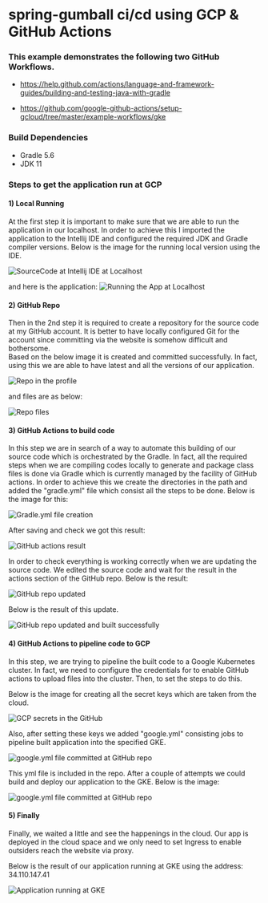 # spring-gumball ci/cd using GCP & GitHub Actions

### This example demonstrates the following two GitHub Workflows.

* https://help.github.com/actions/language-and-framework-guides/building-and-testing-java-with-gradle

* https://github.com/google-github-actions/setup-gcloud/tree/master/example-workflows/gke

### Build Dependencies

* Gradle 5.6
* JDK 11


### Steps to get the application run at GCP
#### 1) Local Running
At the first step it is important to make sure that we are able to run the application in our localhost.
In order to achieve this I imported the application to the Intellij IDE and configured the required JDK and Gradle compiler versions.
Below is the image for the running local version using the IDE.

![SourceCode at Intellij IDE at Localhost](https://github.com/andreahcruzin/LabFiles-Images/blob/main/02.png)

and here is the application:
![Running the App at Localhost](https://github.com/andreahcruzin/LabFiles-Images/blob/main/02.png)


#### 2) GitHub Repo
Then in the 2nd step it is required to create a repository for the source code at my GitHub account. It is better to have locally configured Git for the account since committing via the website is somehow difficult and bothersome.  
Based on the below image it is created and committed successfully. In fact, using this we are able to have latest and all the versions of our application.

![Repo in the profile](https://github.com/andreahcruzin/LabFiles-Images/blob/main/01.png)

and files are as below:

![Repo files](https://github.com/andreahcruzin/LabFiles-Images/blob/main/03.png)


#### 3) GitHub Actions to build code
In this step we are in search of a way to automate this building of our source code which is orchestrated by the Gradle. In fact, all the required steps when we are compiling codes locally to generate and package class files is done via Gradle which is currently managed by the facility of GitHub actions.
In order to achieve this we create the directories in the path and added the "gradle.yml" file which consist all the steps to be done.
Below is the image for this:

![Gradle.yml file creation](https://github.com/andreahcruzin/LabFiles-Images/blob/main/04.png)

After saving and check we got this result:

![GitHub actions result](https://github.com/andreahcruzin/LabFiles-Images/blob/main/05.png)

In order to check everything is working correctly when we are updating the source code. We edited the source code and wait for the result in the actions section of the GitHub repo. Below is the result:

![GitHub repo updated](https://github.com/andreahcruzin/LabFiles-Images/blob/main/06.png)

Below is the result of this update.

![GitHub repo updated and built successfully](https://github.com/andreahcruzin/LabFiles-Images/blob/main/07.png)


#### 4) GitHub Actions to pipeline code to GCP
In this step, we are trying to pipeline the built code to a Google Kubernetes cluster. In fact, we need to configure the credentials for to enable GitHub actions to upload files into the cluster.
Then, to set the steps to do this. 

Below is the image for creating all the secret keys which are taken from the cloud.

![GCP secrets in the GitHub](https://github.com/andreahcruzin/LabFiles-Images/blob/main/12.png)

Also, after setting these keys we added "google.yml" consisting jobs to pipeline built application into the specified GKE.

![google.yml file committed at GitHub repo](https://github.com/andreahcruzin/LabFiles-Images/blob/main/08.png)

This yml file is included in the repo.
After a couple of attempts we could build and deploy our application to the GKE. Below is the image:

![google.yml file committed at GitHub repo](https://github.com/andreahcruzin/LabFiles-Images/blob/main/10.png)


#### 5) Finally
Finally, we waited a little and see the happenings in the cloud. Our app is deployed in the cloud space and we only need to set Ingress to enable outsiders reach the website via proxy.

Below is the result of our application running at GKE using the address: 34.110.147.41

![Application running at GKE](https://github.com/andreahcruzin/LabFiles-Images/blob/main/11.png)
